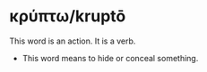 # κρύπτω/kruptō
This word is an action. It is a verb.

* This word means to hide or conceal something.
